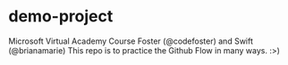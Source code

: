 # demo-project
Microsoft Virtual Academy Course Foster (@codefoster) and Swift (@brianamarie)
This repo is to practice the Github Flow in many ways. :>)

